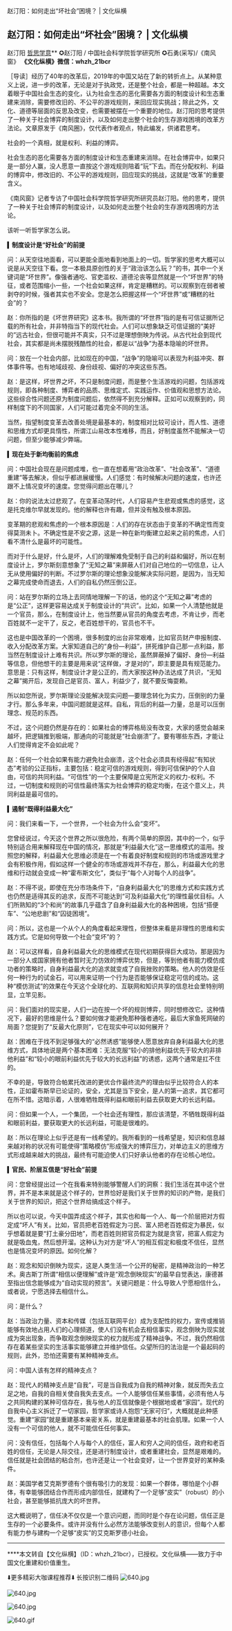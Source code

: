 赵汀阳：如何走出“坏社会”困境？ | 文化纵横

##  赵汀阳：如何走出“坏社会”困境？ | 文化纵横

赵汀阳 [哲思学意]()**
✪赵汀阳 / 中国社会科学院哲学研究所
✪石勇(采写)/《南风窗》
**《文化纵横》微信：whzh_21bcr**

［导读］经历了40年的改革后，2019年的中国又站在了新的转折点上。从某种意义上说，进一步的改革，无论是对于执政党，还是整个社会，都是一种超越。本文着眼于中国社会生态的变化，认为社会生态的恶化需要各方面的制度设计和生态重建来消除，需要修改旧的、不公平的游戏规则，来回应现实挑战；除此之外，文化、道德等层面的反思及改变，也需要被摆在一个重要的地位。赵汀阳的思考提供了一种关于社会博弈的制度设计，以及如何走出整个社会的生存游戏困境的改革方法论。文章原发于《南风圈》，仅代表作者观点，特此编发，供诸君思考。

社会的一个真相，就是权利、利益的博弈。

社会生态的恶化需要各方面的制度设计和生态重建来消除。在社会博弈中，如果只是一部分人赢，没人愿意一直按这个游戏规则陪着“玩”下去。而在分配权利、利益的博弈中，修改旧的、不公平的游戏规则，回应现实的挑战，这就是“改革”的重要含义。

《南风窗》记者专访了中国社会科学院哲学研究所研究员赵汀阳。他的思考，提供了一种关于社会博弈的制度设计，以及如何走出整个社会的生存游戏困境的方法论。

该听一听哲学家怎么说。

▍****************************制度设计是“好社会”的前提****************************

问：从天空往地面看，可以更能全面地看到地面上的一切。哲学家的思考大概可以说是从天空往下看。您一本极具原创性的关于“政治该怎么玩？”的书，其中一个关键词是“坏世界”。像强者通吃、官吏滥权、道德沦丧等显然就是一个“坏世界”的特征，或者范围缩小一些，一个社会如果这样，肯定是糟糕的。可以观察到在弱者被剥夺的时候，强者其实也不安全。您是怎么把握这样一个“坏世界”或“糟糕的社会”的？

赵：你所指的是《坏世界研究》这本书。我所谓的“坏世界”指的是有可信证据所记载的所有社会，并非特指当下的现代社会。人们可以想象缺乏可信证据的“美好的”远古社会，但很可能并不真实，只不过是理想倒映为传说。从古代社会到现代社会，其实都是尚未摆脱残酷性的社会，都是以“战争”为基本隐喻的坏世界。

问：放在一个社会内部，比如现在的中国，“战争”的隐喻可以表现为利益冲突、群体事件等。也有地域歧视、身份歧视、偏好的冲突这些东西。

赵：是这样，坏世界之坏，不只是制度问题，而是整个生活游戏的问题，包括游戏规则，即各种制度、博弈者的品质、思维定式、实践运作、价值观和思想方法论。这些综合性问题还原为制度问题后，依然得不到充分解释。正如可以观察到的，同样制度下的不同国家，人们可能过着完全不同的生活。

当然，指望制度变革去改善处境是最基本的，制度相对比较可设计，而人性、道德和思维方式却更具惰性，所谓江山易改本性难移，而且，好制度虽然不能解决一切问题，但至少能够减少弊端。

▍****************************现在处于新均衡前的焦虑****************************

问：中国社会现在是问题成堆，也一直在想着用“政治改革”、“社会改革”、“道德重建”等去解决，但似乎都进展缓慢。人们感觉：有时候解决问题的速度，也许还跟不上情况变坏的速度。您觉得问题出在哪儿？

赵：你的说法太过悲观了。在变革动荡时代，人们容易产生悲观或焦虑的感觉，这是托克维尔早就发现的。他的解释也许有趣，但并没有触及根本原因。

变革期的悲观和焦虑的一个根本原因是：人们的存在状态由于变革的不确定性而变得莫测未卜。不确定性是不安之源，这是一种在新均衡建立起来之前的焦虑，人们看不清什么是最坏的可能性。

而对于什么是好，什么是坏，人们的理解难免受制于自己的利益和偏好，所以在制度设计上，罗尔斯刻意想象了“无知之幕”来屏蔽人们对自己地位的一切信息，让人无从使用偏好的判断。不过罗尔斯的理论想象没能解决实际问题，是因为，当无知之幕完成使命而退去，人们的自私仍然压倒公正。

问：站在罗尔斯的立场上去同情地理解一下的话，他的这个“无知之幕”考虑的是“公正”，这样更容易达成关于制度设计的“共识”。比如，如果一个人清楚他就是一个官员，那么，在制度设计上，他当然要从官员的角度去考虑，不肯让步，而老百姓就不一定干了，反之，老百姓想干的，官员也不干。

这也是中国改革的一个困境，很多制度的出台非常艰难，比如官员财产申报制度、收入分配改革方案。大家知道自己的“身份—利益”，拼死维护自己那一点利益，那当然在制度设计上难有共识。所以罗尔斯的理论，虽然屏蔽掉了偏好、身份—利益等信息，但他想干的主要是用来说“这样做，才是对的”，即主要是具有规范能力。意思是：只有这样，制度设计才是公正的，而大家按这种办法达成了共识，“无知之幕”揭开后，发现自己是官员、富人，利益少了，就不要反悔耍赖。

所以如您所说，罗尔斯理论没能解决现实问题—要理念转化为实力，压倒别的力量才行。那么多年来，中国问题就是这样。自私，背后的利益—力量，总是可以压倒理念、规范的东西。

不过，这个问题仍然是存在的：如果社会的博弈格局没有改变，大家的感觉会越来越坏，把逻辑推到极端，那通向的可能就是“社会崩溃”了。要有哪些东西，才能让人们觉得肯定不会如此呢？

赵：任何一个社会如果有能力避免社会崩溃，这个社会必须具有经得起“有知状态”考验的公正指标，主要包括：稳定可信的游戏规则，得到可信保护的个人自由，可信的共同利益。“可信性”的一个主要保障是立宪所定义的权力-权利。不过，一切制度和规则的可信性最终落实为社会博弈的稳定均衡，在这个意义上，共同利益是最可信的。

▍****************************遏制“既得利益最大化”****************************

问：我们来看一下，一个世界，一个社会为什么会“变坏”。

您曾经说过，今天这个世界之所以很危险，有两个简单的原因，其中的一个，似乎特别适合用来解释现在中国的情况，那就是“利益最大化”这一思维模式的滥用。按照您的解释，利益最大化思维必须是在一个有着良好制度和规则的市场或游戏里才会有积极作用，假如这样一个健全的市场或游戏并不存在，那么，利益最大化的思维和行动就会变成一种“霍布斯文化”，类似于“每个人对每个人的战争”。

赵：不得不说，即使在充分市场条件下，“自身利益最大化”的思维方式和实践方式也仍然是适得其反的追求，反而不可能达到“可及利益最大化”的理性最优目标。人们所熟知的“3个和尚”的故事几乎蕴含了自身利益最大化的各种困境，包括“搭便车”、“公地悲剧”和“囚徒困境”。

问：所以，这也是一个从个人的角度看起来理性，但整体来看是非理性的思维和实践方式。它是如何导致一个社会“变坏”的？

赵：可以这样看，自身利益最大化的思维模式在现代初期获得巨大成功，那是因为一部分人或国家拥有他者暂时无力仿效的博弈优势，但是，等到他者有能力模仿成功者的策略时，自身利益最大化的追求就变成了自我挫败的策略。他人的仿效是任何一种行为的试金石，可以用来证明一个行为是否能够保证稳定可信的成功。这种“模仿测试”的效果在今天这个全球化的、互联网和知识共享的信息社会里特别明显，立竿见影。

问：我们面对的现实是，人们一边在按一个坏的规则博弈，同时想修改它。这种情况下，最好的思维是什么？要如何做才能避免那种强者通吃，最后大家鱼死网破的局面？您提到了“反最大化原则”，它在现实中可以如何展开？

赵：困难在于找不到足够强大的“必然诱惑”能够使人愿意放弃自身利益最大化的思维方式，具体地说是两个基本困难：无法克服“较小的排他利益优先于较大的非排他利益”和“较小的眼前利益优先于较大的长远利益”的诱惑，这两个通常是扛不住的。

不幸的是，导致符合帕累托改进的更优合作最终流产的理由似乎比较符合人的本性，正如霍布斯早已论证的，安全，尤其是当下安全，是人的第一追求，其它都可在所不惜。这暗示着，人很难牺牲既得利益和眼前利益去获取更大的长远利益。

问：但如果一个人，一个集团，一个社会还有理性，那应该清楚，不牺牲既得利益和眼前利益，要获取更大的长远利益，可能是很难的。

赵：所以在理论上似乎还是有一线希望的。我所看到的一线希望是，知识和信息越来越对称的状况有可能使得“策略模仿”形成强大的博弈压力，对单边主义的思维方式形成越来越大的挑战，最终有可能迫使人们只好承认他者的存在论核心地位。

▍****************************官民、阶层互信是“好社会”前提****************************

问：您曾经提出过一个在我看来特别能够警醒人们的洞察：我们生活在其中这个世界，并不是本来就是这个样子的，世界恰好是我们关于世界的知识的产物，是我们关于世界的知识，把这个世界给搞成这个样子。

所以也可以说，今天中国弄成这个样子，其实也和每一个人、每一个阶层把对方假定成“坏人”有关。比如，官员把老百姓假定为刁民、富人把老百姓假定为暴民，似乎想着就是要“打土豪分田地”，而老百姓则把官员假定为就是贪官，把富人假定为就是吸血鬼，然后想开溜。这种认为对方是“坏人”的相互假定和极度不信任，显然也是情况变坏的原因。如何化解？

赵：观念和知识倒映为现实，这是人类生活一个公开的秘密，是精神政治的一种艺术。奥古斯丁所谓“相信以便理解”或许是“观念倒映现实”的最早自觉表达，康德甚至指出信念能够成为“自动实现的预言”。关键问题是：什么导致人宁愿相信什么，或者说，宁愿选择去相信什么。

问：是什么？

赵：当政治力量、资本和传媒（包括互联网平台）成为支配性的权力，宣传或推销能够有效地占用人们的心理频道，使人们没有机会去相信事实，观念倒映为现实就成为突出现象，而争取观念倒映现实的权力就形成了精神战争。不过，我仍然相信存在着某些坚实的生活事实能够建立并维护信任。众望所归的法治是一个最起码的规则，此外，恐怕还需要有某种精神支点。

问：中国人该有怎样的精神支点？

赵：现代人的精神支点是“自我”，可是当自我成为自我的精神对象，就反而失去立足之地，自我的自相关使自我失去支点。一个人能够信任某些事情，必须有他人与之共同构建的某种可信存在，我与他人的互信就像是个根据地或者“家园”。现代的自我中心主义拆迁了一切家园，哲学家或诗人抱怨“无家可归”，大概就是此种感觉。重建“家园”就是重建基本亲密关系，就是重建最基本的社会肌理。如果一个人没有一个可信的他人，就不可能信任任何事实。

问：没有信任，包括每个人与每个人的信任，富人和穷人之间的信任，政府和老百姓的信任，无论是人际交往，还是进行制度设计，或者重建社会，显然是艰难的。信任就是社会团结的粘合剂，也许还是让一个社会变好，让一个世界变好的某种条件。

赵：美国学者艾克斯罗德有个很有吸引力的发现：如果一个群体，哪怕是个小群体，有幸能够团结合作而形成内部信任，就建构了一个足够“皮实”（robust）的小社会，甚至能够抵抗庞大的坏世界。

这大概说明了，信任决不仅仅是一个意识问题，而同时是个存在论问题，信任正是生存的一个必要条件。或许并没有什么必然方法能够改变别人的意识，但每个人都有能力参与建构一个足够“皮实”的艾克斯罗德小社会。

* * *

****本文转自【文化纵横】（ID：whzh_21bcr），已授权。文化纵横——致力于中国文化重建和价值重生。

⬇️更多精彩大咖课程推荐⬇️
长按识别二维码
![640.jpg](../_resources/5c644398ed1e71030809c3d9d19d3cc5.jpg)

![640.jpg](../_resources/398391b3c7cdb619ec9b7cf9fba2daea.jpg)

![640.jpg](../_resources/2e48bf51a1a5f55ec53c446fc5c35760.jpg)

![640.gif](../_resources/6229bad9975da40ce89c0ed850492a62.gif)